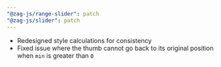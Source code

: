 ```yaml
---
"@zag-js/range-slider": patch
"@zag-js/slider": patch
---
```


- Redesigned style calculations for consistency
- Fixed issue where the thumb cannot go back to its original position when `min` is greater than `0`
